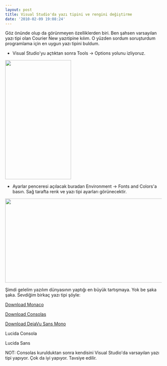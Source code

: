 ```yaml
---
layout: post
title: Visual Studio'da yazı tipini ve rengini değiştirme
date: '2010-02-09 19:08:24'
---
```


Göz önünde olup da görünmeyen özelliklerden biri. Ben şahsen varsayılan yazı tipi olan Courier New yazıtipine kılım. O yüzden sordum soruşturdum programlama için en uygun yazı tipini buldum.

- Visual Studio'yu açtıktan sonra Tools -&gt; Options yolunu izliyoruz.

<a href="http://www.hakanu.net/wp-content/uploads/2010/02/1.png"><img class="aligncenter size-full wp-image-879" title="1" src="http://www.hakanu.net/wp-content/uploads/2010/02/1.png" alt="" width="212" height="384" /></a>

- Ayarlar penceresi açılacak buradan Environment -&gt; Fonts and Colors'a basın. Sağ tarafta renk ve yazı tipi ayarları görünecektir.

<a href="http://www.hakanu.net/wp-content/uploads/2010/02/2.png"><img class="aligncenter size-full wp-image-880" title="2" src="http://www.hakanu.net/wp-content/uploads/2010/02/2.png" alt="" width="577" height="271" /></a>

Şimdi gelelim yazılım dünyasının yaptığı en büyük tartışmaya. Yok be şaka şaka. Sevdiğim birkaç yazı tipi şöyle:

<a href="http://dl.dropbox.com/u/3600380/MONACO.TTF">Download Monaco</a>

<a href="http://www.microsoft.com/DOWNLOADS/details.aspx?familyid=22E69AE4-7E40-4807-8A86-B3D36FAB68D3&amp;displaylang=en" target="_self">Download Consolas</a>

<a href="http://dl.dropbox.com/u/3600380/dejavu-fonts-ttf-2.30.zip" target="_self">Download DejaVu Sans Mono</a>

Lucida Consola

Lucida Sans

NOT: Consolas kurulduktan sonra kendisini Visual Studio'da varsayılan yazı tipi yapıyor. Çok da iyi yapıyor. Tavsiye edilir.
<div id="_mcePaste" style="position: absolute; left: -10000px; top: 417px; width: 1px; height: 1px; overflow: hidden;">
<p style="margin: 0in; font-family: Monaco; font-size: 9pt; color: #595959;">Monaco</p>

</div>
